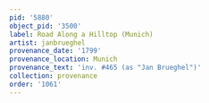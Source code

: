 ```yaml
---
pid: '5880'
object_pid: '3500'
label: Road Along a Hilltop (Munich)
artist: janbrueghel
provenance_date: '1799'
provenance_location: Munich
provenance_text: 'inv. #465 (as "Jan Brueghel")'
collection: provenance
order: '1061'
---
```

